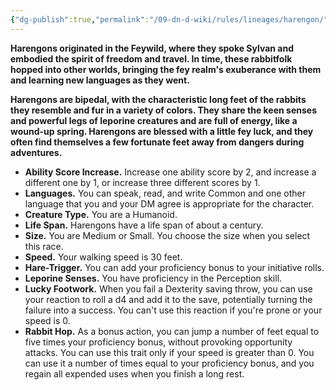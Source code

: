 ```yaml
---
{"dg-publish":true,"permalink":"/09-dn-d-wiki/rules/lineages/harengon/","tags":["race"]}
---
```



**Harengons originated in the Feywild, where they spoke Sylvan and embodied the spirit of freedom and travel. In time, these rabbitfolk hopped into other worlds, bringing the fey realm's exuberance with them and learning new languages as they went.**

**Harengons are bipedal, with the characteristic long feet of the rabbits they resemble and fur in a variety of colors. They share the keen senses and powerful legs of leporine creatures and are full of energy, like a wound-up spring. Harengons are blessed with a little fey luck, and they often find themselves a few fortunate feet away from dangers during adventures.**

- **Ability Score Increase.** Increase one ability score by 2, and increase a different one by 1, or increase three different scores by 1.
- **Languages.** You can speak, read, and write Common and one other language that you and your DM agree is appropriate for the character.
- **Creature Type.** You are a Humanoid.
- **Life Span.** Harengons have a life span of about a century.
- **Size.** You are Medium or Small. You choose the size when you select this race.
- **Speed.** Your walking speed is 30 feet.
- **Hare-Trigger.** You can add your proficiency bonus to your initiative rolls.
- **Leporine Senses.** You have proficiency in the Perception skill.
- **Lucky Footwork.** When you fail a Dexterity saving throw, you can use your reaction to roll a d4 and add it to the save, potentially turning the failure into a success. You can't use this reaction if you're prone or your speed is 0.
- **Rabbit Hop.** As a bonus action, you can jump a number of feet equal to five times your proficiency bonus, without provoking opportunity attacks. You can use this trait only if your speed is greater than 0. You can use it a number of times equal to your proficiency bonus, and you regain all expended uses when you finish a long rest.